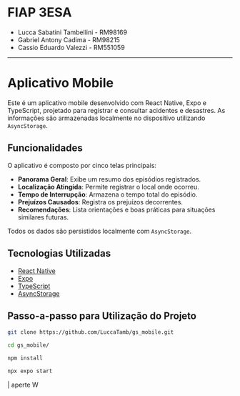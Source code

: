 # FIAP 3ESA
- Lucca Sabatini Tambellini - RM98169
- Gabriel Antony Cadima - RM98215
- Cassio Eduardo Valezzi - RM551059

---

# Aplicativo Mobile

Este é um aplicativo mobile desenvolvido com React Native, Expo e TypeScript, projetado para registrar e consultar acidentes e desastres. As informações são armazenadas localmente no dispositivo utilizando `AsyncStorage`.


## Funcionalidades

O aplicativo é composto por cinco telas principais:

- **Panorama Geral**: Exibe um resumo dos episódios registrados.
- **Localização Atingida**: Permite registrar o local onde ocorreu.
- **Tempo de Interrupção**: Armazena o tempo total do episódio.
- **Prejuízos Causados**: Registra os prejuízos decorrentes.
- **Recomendações**: Lista orientações e boas práticas para situações similares futuras.

Todos os dados são persistidos localmente com `AsyncStorage`.


## Tecnologias Utilizadas

- [React Native](https://reactnative.dev/)
- [Expo](https://expo.dev/)
- [TypeScript](https://www.typescriptlang.org/)
- [AsyncStorage](https://react-native-async-storage.github.io/async-storage/)


## Passo-a-passo para Utilização do Projeto
```bash
git clone https://github.com/LuccaTamb/gs_mobile.git
```
```bash
cd gs_mobile/
```
```bash
npm install
```
```bash
npx expo start
```
| aperte W
